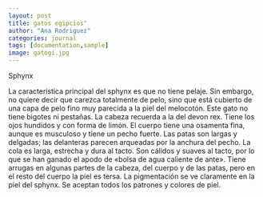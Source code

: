 ```yaml
---
layout: post
title: gatos egipcios"
author: "Ana Rodriguez"
categories: journal
tags: [documentation,sample]
image: gatogi.jpg
---
```

 Sphynx

La característica principal del sphynx es que no tiene pelaje. Sin embargo, no quiere decir que carezca totalmente de pelo, sino que está cubierto de una capa de pelo fino muy parecida a la piel del melocotón. Este gato no tiene bigotes ni pestañas. La cabeza recuerda a la del devon rex. Tiene los ojos hundidos y con forma de limón. El cuerpo tiene una osamenta fina, aunque es musculoso y tiene un pecho fuerte. Las patas son largas y delgadas; las delanteras parecen arqueadas por la anchura del pecho. La cola es larga, estrecha y dura al tacto. Son cálidos y suaves al tacto, por lo que se han ganado el apodo de «bolsa de agua caliente de ante». Tiene arrugas en algunas partes de la cabeza, del cuerpo y de las patas, pero en el resto del cuerpo la piel es tersa. La pigmentación se ve claramente en la piel del sphynx. Se aceptan todos los patrones y colores de piel.
